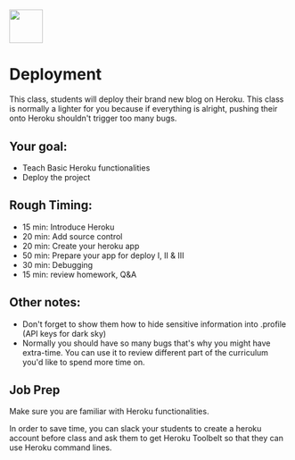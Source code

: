 # <img src="https://cloud.githubusercontent.com/assets/8397980/19818474/bd21af4c-9d04-11e6-8df6-1ed154718dce.png" height="60">

# Deployment
This class, students will deploy their brand new blog on Heroku. This class is normally a lighter for you because if everything is alright, pushing their onto Heroku shouldn't trigger too many bugs.

## Your goal:
* Teach Basic Heroku functionalities
* Deploy the project

## Rough Timing:
* 15 min: Introduce Heroku
* 20 min: Add source control
* 20 min: Create your heroku app
* 50 min: Prepare your app for deploy I, II & III
* 30 min: Debugging
* 15 min: review homework, Q&A



## Other notes:

* Don't forget to show them how to hide sensitive information into .profile (API keys for dark sky)
* Normally you should have so many bugs that's why you might have extra-time. You can use it to review different part of the curriculum you'd like to spend more time on.


## Job Prep

Make sure you are familiar with Heroku functionalities.

In order to save time, you can slack your students to create a heroku account before class and ask them to get Heroku Toolbelt so that they can use Heroku command lines.
